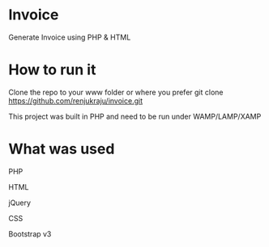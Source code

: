 # Invoice
Generate Invoice using PHP & HTML

# How to run it

Clone the repo to your www folder or where you prefer git clone https://github.com/renjukraju/invoice.git

This project was built in PHP and need to be run under WAMP/LAMP/XAMP

# What was used
PHP

HTML

jQuery

CSS

Bootstrap v3
